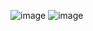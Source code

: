 ![image](https://github.com/ilyassbennane/SpringBoot/assets/128179374/ba859990-c281-44aa-9d20-870e16ea2884)
![image](https://github.com/ilyassbennane/SpringBoot/assets/128179374/573b6b2b-8df3-4cc8-8c63-76b1e8e5a113)
